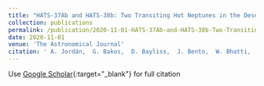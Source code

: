 ```yaml
---
title: "HATS-37Ab and HATS-38b: Two Transiting Hot Neptunes in the Desert"
collection: publications
permalink: /publication/2020-11-01-HATS-37Ab-and-HATS-38b-Two-Transiting-Hot-Neptunes-in-the-Desert
date: 2020-11-01
venue: 'The Astronomical Journal'
citation: ' A. Jordán,  G. Bakos,  D. Bayliss,  J. Bento,  W. Bhatti,  R. Brahm,  Z. Csubry,  N. Espinoza,  J. Hartman,  Th. Henning,  L. Mancini,  K. Penev,  M. Rabus,  P. Sarkis,  V. Suc,  M. de Val-Borro,  G. Zhou,  R. Butler,  J. Teske,  J. Crane,  S. Shectman,  T. Tan,  I. Thompson,  J. Wallace,  J. Lázár,  I. Papp,  P. Sári, &quot;HATS-37Ab and HATS-38b: Two Transiting Hot Neptunes in the Desert.&quot; The Astronomical Journal, 2020.'
---
```

Use [Google Scholar](https://scholar.google.com/scholar?q=HATS+37Ab+and+HATS+38b:+Two+Transiting+Hot+Neptunes+in+the+Desert){:target="_blank"} for full citation